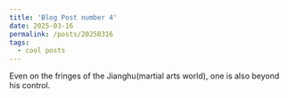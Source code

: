 ```yaml
---
title: 'Blog Post number 4'
date: 2025-03-16
permalink: /posts/20250316
tags:
  - cool posts
---
```


Even on the fringes of the Jianghu(martial arts world), one is also beyond his control.